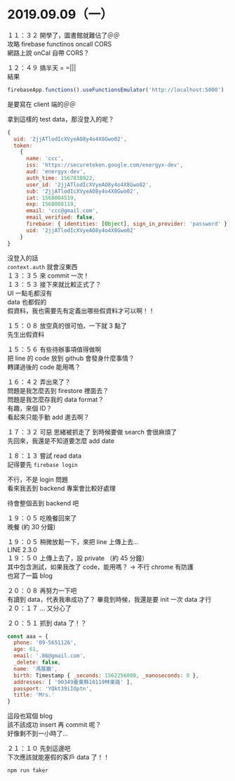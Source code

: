 # 2019.09.09（一）

１１：３２ 開學了，圖書館就難佔了＠＠  
攻略 firebase functinos oncall CORS  
網路上說 onCal 自帶 CORS？  

１２：４９ 搞半天 = =|||  
結果
```js
firebaseApp.functions().useFunctionsEmulator('http://localhost:5000') 
```
是要寫在 client 端的＠＠  

拿到這樣的 test data，那沒登入的呢？  
```js
{
  uid: '2jjATlodIcXVyeAO8y4o4X8Gwo02',
  token:
    {
      name: 'ccc',
      iss: 'https://securetoken.google.com/energyx-dev',
      aud: 'energyx-dev',
      auth_time: 1567838922,
      user_id: '2jjATlodIcXVyeAO8y4o4X8Gwo02',
      sub: '2jjATlodIcXVyeAO8y4o4X8Gwo02',
      iat: 1568004519,
      exp: 1568008119,
      email: 'ccc@gmail.com',
      email_verified: false,
      firebase: { identities: [Object], sign_in_provider: 'password' },
      uid: '2jjATlodIcXVyeAO8y4o4X8Gwo02'
    }
}
```

沒登入的話  
`context.auth` 就會沒東西  
１３：３５ 來 commit 一次！  
１３：５３ 接下來就比較正式了？  
UI 一點毛都沒有  
data 也都假的  
假資料，我也需要先有定義出哪些假資料才可以啊！！  

１５：０８ 放空真的很可怕，一下就 3 點了  
先生出假資料  

１５：５６ 有些待辦事項值得做啊  
把 line 的 code 放到 github 會發身什麼事情？  
轉譯過後的 code 能用嗎？  

１６：４２ 弄出來了？  
問題是我怎麼丟到 firestore 裡面去？  
問題是我怎麼存我的 data format？  
有趣，來個 ID？  
看起來只能手動 add 進去啊？  

１７：３２ 可惡 思緒被抓走了 到時候要做 search 會很麻煩了  
先回來，我還是不知道要怎麼 add date  

１８：１３ 嘗試 read data  
記得要先 `firebase login`  

不行，不是 login 問題  
看來我丟到 backend 專案會比較好處理  

待會整個丟到 backend 吧  

１９：０５ 吃晚餐回來了  
晚餐 (約 30 分鐘)  

１９：０５ 稍微放鬆一下，來把 line 上傳上去...  
LINE 2.3.0  
１９：５０ 上傳上去了，設 private （約 45 分鐘）  
其中包含測試，如果我改了 code，能用嗎？ -> 不行 chrome 有防護  
也寫了一篇 blog  

２０：０８ 再努力一下吧  
有讀到 data，代表我串成功了？  畢竟到時候，我還是要 init 一次 data 才行  
２０：１７ ... 又分心了

２０：５１ 抓到 data 了！？  
```js
const aaa = {
  phone: '09-5651126',
  age: 61,
  email: '.86@gmail.com',
  _delete: false,
  name: '馮展鵬',
  birth: Timestamp { _seconds: 1562256000, _nanoseconds: 0 },
  addresses: [ '90349臺東縣10119林東路' ],
  passport: 'YQkt39iIOptn',
  title: 'Mrs.'
}
```

這段也寫個 blog  
該不該成功 insert 再 commit 呢？  
好像剩不到一小時了...  

２１：１０ 先到這邊吧  
下次應該就能塞假的客戶 data 了！！  
```shell
npm run faker
```